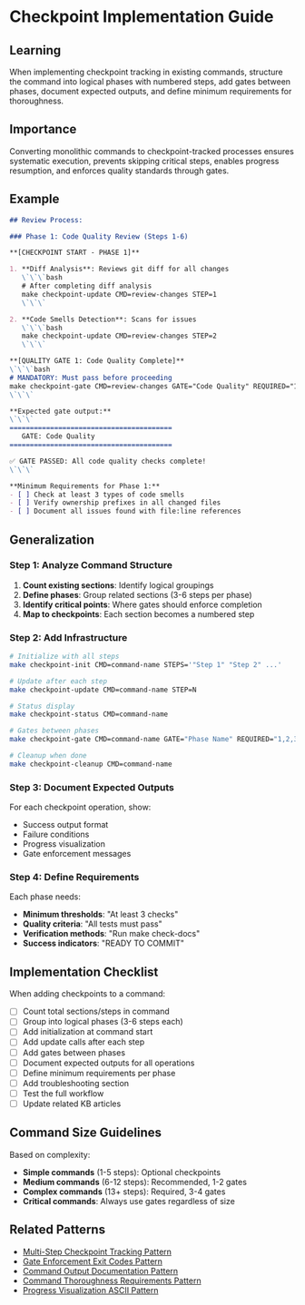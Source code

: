 # Checkpoint Implementation Guide

## Learning
When implementing checkpoint tracking in existing commands, structure the command into logical phases with numbered steps, add gates between phases, document expected outputs, and define minimum requirements for thoroughness.

## Importance
Converting monolithic commands to checkpoint-tracked processes ensures systematic execution, prevents skipping critical steps, enables progress resumption, and enforces quality standards through gates.

## Example
```markdown
## Review Process:

### Phase 1: Code Quality Review (Steps 1-6)

**[CHECKPOINT START - PHASE 1]**

1. **Diff Analysis**: Reviews git diff for all changes
   \`\`\`bash
   # After completing diff analysis
   make checkpoint-update CMD=review-changes STEP=1
   \`\`\`

2. **Code Smells Detection**: Scans for issues
   \`\`\`bash
   make checkpoint-update CMD=review-changes STEP=2
   \`\`\`

**[QUALITY GATE 1: Code Quality Complete]**
\`\`\`bash
# MANDATORY: Must pass before proceeding
make checkpoint-gate CMD=review-changes GATE="Code Quality" REQUIRED="1,2,3,4,5,6"
\`\`\`

**Expected gate output:**
\`\`\`
========================================
   GATE: Code Quality
========================================

✅ GATE PASSED: All code quality checks complete!
\`\`\`

**Minimum Requirements for Phase 1:**
- [ ] Check at least 3 types of code smells
- [ ] Verify ownership prefixes in all changed files
- [ ] Document all issues found with file:line references
```

## Generalization

### Step 1: Analyze Command Structure
1. **Count existing sections**: Identify logical groupings
2. **Define phases**: Group related sections (3-6 steps per phase)
3. **Identify critical points**: Where gates should enforce completion
4. **Map to checkpoints**: Each section becomes a numbered step

### Step 2: Add Infrastructure
```bash
# Initialize with all steps
make checkpoint-init CMD=command-name STEPS='"Step 1" "Step 2" ...'

# Update after each step
make checkpoint-update CMD=command-name STEP=N

# Status display
make checkpoint-status CMD=command-name

# Gates between phases
make checkpoint-gate CMD=command-name GATE="Phase Name" REQUIRED="1,2,3"

# Cleanup when done
make checkpoint-cleanup CMD=command-name
```

### Step 3: Document Expected Outputs
For each checkpoint operation, show:
- Success output format
- Failure conditions
- Progress visualization
- Gate enforcement messages

### Step 4: Define Requirements
Each phase needs:
- **Minimum thresholds**: "At least 3 checks"
- **Quality criteria**: "All tests must pass"
- **Verification methods**: "Run make check-docs"
- **Success indicators**: "READY TO COMMIT"

## Implementation Checklist

When adding checkpoints to a command:
- [ ] Count total sections/steps in command
- [ ] Group into logical phases (3-6 steps each)
- [ ] Add initialization at command start
- [ ] Add update calls after each step
- [ ] Add gates between phases
- [ ] Document expected outputs for all operations
- [ ] Define minimum requirements per phase
- [ ] Add troubleshooting section
- [ ] Test the full workflow
- [ ] Update related KB articles

## Command Size Guidelines

Based on complexity:
- **Simple commands** (1-5 steps): Optional checkpoints
- **Medium commands** (6-12 steps): Recommended, 1-2 gates
- **Complex commands** (13+ steps): Required, 3-4 gates
- **Critical commands**: Always use gates regardless of size

## Related Patterns
- [Multi-Step Checkpoint Tracking Pattern](multi-step-checkpoint-tracking-pattern.md)
- [Gate Enforcement Exit Codes Pattern](gate-enforcement-exit-codes-pattern.md)
- [Command Output Documentation Pattern](command-output-documentation-pattern.md)
- [Command Thoroughness Requirements Pattern](command-thoroughness-requirements-pattern.md)
- [Progress Visualization ASCII Pattern](progress-visualization-ascii-pattern.md)